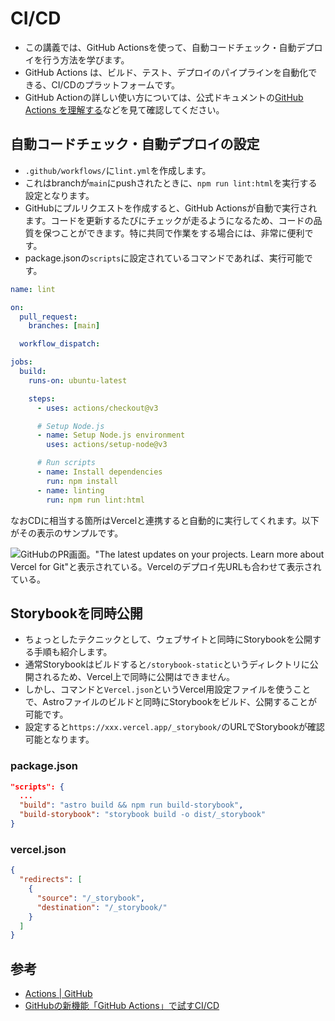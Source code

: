 CI/CD
==

- この講義では、GitHub Actionsを使って、自動コードチェック・自動デプロイを行う方法を学びます。
- GitHub Actions は、ビルド、テスト、デプロイのパイプラインを自動化できる、CI/CDのプラットフォームです。
- GitHub Actionの詳しい使い方については、公式ドキュメントの[GitHub Actions を理解する](https://docs.github.com/ja/actions/learn-github-actions/understanding-github-actions)などを見て確認してください。

## 自動コードチェック・自動デプロイの設定

- `.github/workflows/`に`lint.yml`を作成します。
- これはbranchが`main`にpushされたときに、`npm run lint:html`を実行する設定となります。
- GitHubにプルリクエストを作成すると、GitHub Actionsが自動で実行されます。コードを更新するたびにチェックが走るようになるため、コードの品質を保つことができます。特に共同で作業をする場合には、非常に便利です。
- package.jsonの`scripts`に設定されているコマンドであれば、実行可能です。

```yml
name: lint

on:
  pull_request:
    branches: [main]

  workflow_dispatch:

jobs:
  build:
    runs-on: ubuntu-latest

    steps:
      - uses: actions/checkout@v3

      # Setup Node.js
      - name: Setup Node.js environment
        uses: actions/setup-node@v3

      # Run scripts
      - name: Install dependencies
        run: npm install
      - name: linting
        run: npm run lint:html
```

なおCDに相当する箇所はVercelと連携すると自動的に実行してくれます。以下がその表示のサンプルです。

![GitHubのPR画面。"The latest updates on your projects. Learn more about Vercel for Git"と表示されている。Vercelのデプロイ先URLも合わせて表示されている。](https://user-images.githubusercontent.com/4032232/226160678-409e72bb-92ab-477f-9f16-ea2970112e7f.png)

## Storybookを同時公開

- ちょっとしたテクニックとして、ウェブサイトと同時にStorybookを公開する手順も紹介します。
- 通常Storybookはビルドすると`/storybook-static`というディレクトリに公開されるため、Vercel上で同時に公開はできません。
- しかし、コマンドと`Vercel.json`というVercel用設定ファイルを使うことで、Astroファイルのビルドと同時にStorybookをビルド、公開することが可能です。
- 設定すると`https://xxx.vercel.app/_storybook/`のURLでStorybookが確認可能となります。

### package.json

```json
"scripts": {
  ...
  "build": "astro build && npm run build-storybook",
  "build-storybook": "storybook build -o dist/_storybook"
}
```

### vercel.json

```json
{
  "redirects": [
    {
      "source": "/_storybook",
      "destination": "/_storybook/"
    }
  ]
}
```


## 参考

- [Actions | GitHub](https://github.co.jp/features/actions)
- [GitHubの新機能「GitHub Actions」で試すCI/CD](https://knowledge.sakura.ad.jp/23478/)

